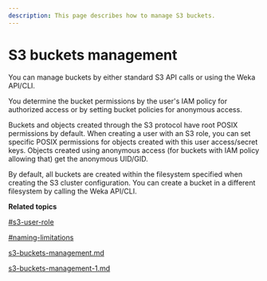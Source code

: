 ```yaml
---
description: This page describes how to manage S3 buckets.
---
```


# S3 buckets management

You can manage buckets by either standard S3 API calls or using the Weka API/CLI.

You determine the bucket permissions by the user's IAM policy for authorized access or by setting bucket policies for anonymous access.&#x20;

Buckets and objects created through the S3 protocol have root POSIX permissions by default. When creating a user with an S3 role, you can set specific POSIX permissions for objects created with this user access/secret keys. Objects created using anonymous access (for buckets with IAM policy allowing that) get the anonymous UID/GID.

By default, all buckets are created within the filesystem specified when creating the S3 cluster configuration. You can create a bucket in a different filesystem by calling the Weka API/CLI.



**Related topics**

[#s3-user-role](../s3-users-and-authentication/#s3-user-role "mention")

[#naming-limitations](../s3-limitations.md#naming-limitations "mention")

[s3-buckets-management.md](s3-buckets-management.md "mention")

[s3-buckets-management-1.md](s3-buckets-management-1.md "mention")
